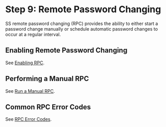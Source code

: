 [title]: # (9. Remote Password Changing)
[tags]: # (Remote Password Changing,RPC)
[priority]: # (90)

# Step 9: Remote Password Changing

SS remote password changing (RPC) provides the ability to either start a password change manually or schedule automatic password changes to occur at a regular interval.

## Enabling Remote Password Changing

See [Enabling RPC](../../remote-password-changing/custom-password-changers/enabling-RPC/index.md).

## Performing a Manual RPC

See [Run a Manual RPC](../../remote-password-changing/custom-password-changers/running-a-manual-rpc/index.md).

## Common RPC Error Codes

See [RPC Error Codes](../../remote-password-changing/custom-password-changers/rpc-error-codes/index.md).
